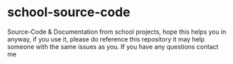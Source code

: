 # school-source-code
Source-Code &amp; Documentation from school projects, hope this helps you in anyway, if you use it, please do reference this repository it may help someone with the same issues as you. If you have any questions contact me
